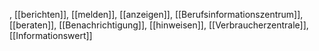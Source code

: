 , [[berichten]], [[melden]], [[anzeigen]], [[Berufsinformationszentrum]], [[beraten]], [[Benachrichtigung]], [[hinweisen]], [[Verbraucherzentrale]], [[Informationswert]]